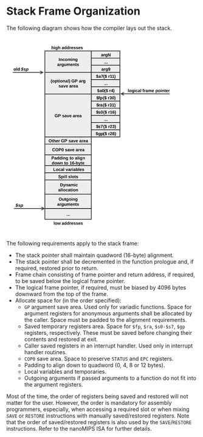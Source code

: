 # Stack Frame Organization

The following diagram shows how the compiler lays out the stack.

![images/stack_frame_org.svg](../images/stack_frame_org.svg "Stack Frame")

The following requirements apply to the stack frame:

* The stack pointer shall maintain quadword (16-byte) alignment.
* The stack pointer shall be decremented in the function prologue and, if
required, restored prior to return.
* Frame chain consisting of frame pointer and return address, if required,
to be saved below the logical frame pointer.
* The logical frame pointer, if required, must be biased by 4096 bytes
downward from the top of the frame.
* Allocate space for (in the order specified):
    * `GP` argument save area. Used only for variadic functions. Space for
    argument registers for anonymous arguments shall be allocated by the
    caller. Space must be padded to the alignment requirements.
    * Saved temporary registers area. Space for `$fp`, `$ra`, `$s0-$s7`,
    `$gp` registers, respectively. These must be saved before changing their
    contents and restored at exit.
    * Caller saved registers in an interrupt handler. Used
    only in interrupt handler routines.
    * `COP0` save area. Space to preserve `STATUS` and `EPC` registers.
    * Padding to align down to quadword (0, 4, 8 or 12 bytes).
    * Local variables and temporaries.
    * Outgoing arguments if passed arguments to a function do not fit into the
    argument registers.

Most of the time, the order of registers being saved and restored will not
matter for the user. However, the order is mandatory for assembly programmers,
especially, when accessing a required slot or when mixing `SAVE` or `RESTORE`
instructions with manually saved/restored registers. Note that the order of
saved/restored registers is also used by the `SAVE`/`RESTORE` instructions.
Refer to the nanoMIPS ISA for further details.
